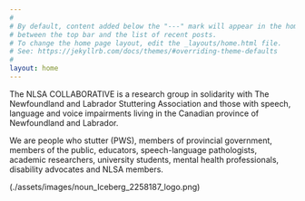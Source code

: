 ```yaml
---
#
# By default, content added below the "---" mark will appear in the home page
# between the top bar and the list of recent posts.
# To change the home page layout, edit the _layouts/home.html file.
# See: https://jekyllrb.com/docs/themes/#overriding-theme-defaults
#
layout: home
---
```

The NLSA COLLABORATIVE is a research group in solidarity with The Newfoundland and Labrador Stuttering Association and those with speech, language and voice impairments living in the Canadian province of Newfoundland and Labrador.

We are people who stutter (PWS), members of provincial government, members of the public, educators, speech-language pathologists, academic researchers, university students, mental health professionals, disability advocates and NLSA members.

(./assets/images/noun_Iceberg_2258187_logo.png)
